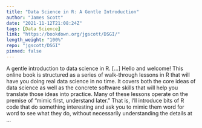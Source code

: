 ```yaml
---
title: "Data Science in R: A Gentle Introduction"
author: "James Scott"
date: "2021-11-12T21:08:24Z"
tags: [Data Science]
link: "https://bookdown.org/jgscott/DSGI/"
length_weight: "100%"
repo: "jgscott/DSGI"
pinned: false
---
```


A gentle introduction to data science in R. [...] Hello and welcome! This online book is structured as a series of walk-through lessons in R that will have you doing real data science in no time. It covers both the core ideas of data science as well as the concrete software skills that will help you translate those ideas into practice. Many of these lessons operate on the premise of “mimic first, understand later.” That is, I’ll introduce bits of R code that do something interesting and ask you to mimic them word for word to see what they do, without necessarily understanding the details at ...
